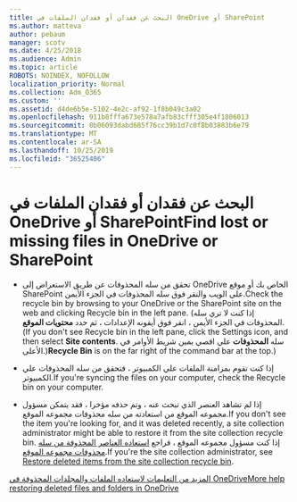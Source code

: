 ```yaml
---
title: البحث عن فقدان أو فقدان الملفات في OneDrive أو SharePoint
ms.author: matteva
author: pebaum
manager: scotv
ms.date: 4/25/2018
ms.audience: Admin
ms.topic: article
ROBOTS: NOINDEX, NOFOLLOW
localization_priority: Normal
ms.collection: Adm_O365
ms.custom: ''
ms.assetid: d4de6b5e-5102-4e2c-af92-1f8b049c3a02
ms.openlocfilehash: 911b8fffa673e578a7afb83cfff305e4f1806013
ms.sourcegitcommit: 0b06093dabd685f76cc39b1d7c0f8b03883b6e79
ms.translationtype: MT
ms.contentlocale: ar-SA
ms.lasthandoff: 10/25/2019
ms.locfileid: "36525406"
---
```

# <a name="find-lost-or-missing-files-in-onedrive-or-sharepoint"></a><span data-ttu-id="32c62-102">البحث عن فقدان أو فقدان الملفات في OneDrive أو SharePoint</span><span class="sxs-lookup"><span data-stu-id="32c62-102">Find lost or missing files in OneDrive or SharePoint</span></span>

- <span data-ttu-id="32c62-103">تحقق من سله المحذوفات عن طريق الاستعراض إلى OneDrive الخاص بك أو موقع SharePoint علي الويب والنقر فوق سله المحذوفات في الجزء الأيمن.</span><span class="sxs-lookup"><span data-stu-id="32c62-103">Check the recycle bin by browsing to your OneDrive or the SharePoint site on the web and clicking Recycle bin in the left pane.</span></span> <span data-ttu-id="32c62-104">(إذا كنت لا تري سله المحذوفات في الجزء الأيمن ، انقر فوق أيقونه الإعدادات ، ثم حدد **محتويات الموقع**.</span><span class="sxs-lookup"><span data-stu-id="32c62-104">(If you don't see Recycle bin in the left pane, click the Settings icon, and then select **Site contents**.</span></span> <span data-ttu-id="32c62-105">سله **المحذوفات** علي اقصي يمين شريط الأوامر في الأعلى.)</span><span class="sxs-lookup"><span data-stu-id="32c62-105">**Recycle Bin** is on the far right of the command bar at the top.)</span></span> 
    
- <span data-ttu-id="32c62-106">إذا كنت تقوم بمزامنة الملفات علي الكمبيوتر ، فتحقق من سله المحذوفات علي الكمبيوتر.</span><span class="sxs-lookup"><span data-stu-id="32c62-106">If you're syncing the files on your computer, check the Recycle bin on your computer.</span></span> 
    
- <span data-ttu-id="32c62-107">إذا لم تشاهد العنصر الذي تبحث عنه ، وتم حذفه مؤخرا ، فقد يتمكن مسؤول مجموعه الموقع من استعادته من سله محذوفات مجموعه الموقع.</span><span class="sxs-lookup"><span data-stu-id="32c62-107">If you don't see the item you're looking for, and it was deleted recently, a site collection administrator might be able to restore it from the site collection recycle bin.</span></span> <span data-ttu-id="32c62-108">إذا كنت مسؤول مجموعه الموقع ، فراجع [استعاده العناصر المحذوفة من سله محذوفات مجموعه الموقع](https://go.microsoft.com/fwlink/?linkid=866439).</span><span class="sxs-lookup"><span data-stu-id="32c62-108">If you're the site collection administrator, see [Restore deleted items from the site collection recycle bin](https://go.microsoft.com/fwlink/?linkid=866439).</span></span>
    
[<span data-ttu-id="32c62-109">المزيد من التعليمات لاستعاده الملفات والمجلدات المحذوفة في OneDrive</span><span class="sxs-lookup"><span data-stu-id="32c62-109">More help restoring deleted files and folders in OneDrive</span></span>](https://go.microsoft.com/fwlink/?linkid=872872)
  

